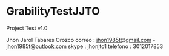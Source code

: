 # GrabilityTestJJTO
Project Test v1.0

Jhon Jarol Tabares Orozco
correo : jhon1985t@gmail.com - jhon1985t@outlook.com
skype : jhonjto1
telefono : 3012017853
